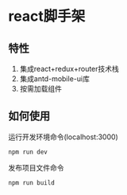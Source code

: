 # react脚手架
## 特性
1. 集成react+redux+router技术栈
2. 集成antd-mobile-ui库
3. 按需加载组件

## 如何使用
运行开发环境命令(localhost:3000)
```
npm run dev
```

发布项目文件命令
```
npm run build
```
